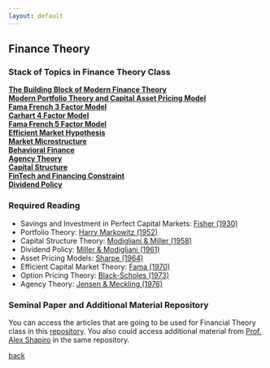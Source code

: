 ```yaml
---
layout: default
---
```


## Finance Theory

### Stack of Topics in Finance Theory Class
**[The Building Block of Modern Finance Theory](https://iputusukma-book.github.io/fintheory_syllabus_finance_building_block.pdf)**<br>
**[Modern Portfolio Theory and Capital Asset Pricing Model](https://iputusukma-book.github.io/fintheory_markowitz_and_sharpeCAPM.pdf)**<br>
**[Fama French 3 Factor Model]()**<br>
**[Carhart 4 Factor Model]()**<br>
**[Fama French 5 Factor Model]()**<br>
**[Efficient Market Hypothesis]()**<br>
**[Market Microstructure]()**<br>
**[Behavioral Finance]()**<br>
**[Agency Theory]()**<br>
**[Capital Structure]()**<br>
**[FinTech and Financing Constraint]()**<br>
**[Dividend Policy]()**<br>

### Required Reading
* Savings and Investment in Perfect Capital Markets: [Fisher (1930)](http://tankona.free.fr/fisher1930.pdf)
* Portfolio Theory: [Harry Markowitz (1952)](https://www.jstor.org/stable/2975974)
* Capital Structure Theory: [Modigliani & Miller (1958)](https://www.jstor.org/stable/1809766)
* Dividend Policy: [Miller & Modigliani (1961)](https://www.jstor.org/stable/2351143)
* Asset Pricing Models: [Sharpe (1964)](https://onlinelibrary.wiley.com/doi/10.1111/j.1540-6261.1964.tb02865.x)
* Efficient Capital Market Theory: [Fama (1970)](https://www.jstor.org/stable/2325486)
* Option Pricing Theory: [Black-Scholes (1973)](https://www.jstor.org/stable/1831029)
* Agency Theory: [Jensen & Meckling (1976)](https://www.sciencedirect.com/science/article/pii/0304405X7690026X) 

### Seminal Paper and Additional Material Repository
You can access the articles that are going to be used for Financial Theory class in this [repository](https://s.id/ipsh_fintheory_odd25). You also could access additional material from [Prof. Alex Shapiro](https://pages.stern.nyu.edu/~ashapiro/) in the same repository.

[back](./)
